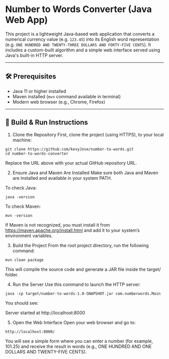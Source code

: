 # Number to Words Converter (Java Web App)

This project is a lightweight Java-based web application that converts a numerical currency value (e.g. `123.45`) into its English word representation (e.g. `ONE HUNDRED AND TWENTY-THREE DOLLARS AND FORTY-FIVE CENTS`). It includes a custom-built algorithm and a simple web interface served using Java's built-in HTTP server.

---

## 🛠 Prerequisites

- Java 11 or higher installed
- Maven installed (`mvn` command available in terminal)
- Modern web browser (e.g., Chrome, Firefox)

---

## 🚀 Build & Run Instructions

1. Clone the Repository
First, clone the project (using HTTPS), to your local machine:

```
git clone https://github.com/kevyJose/number-to-words.git
cd number-to-words-converter
```

Replace the URL above with your actual GitHub repository URL.

2. Ensure Java and Maven Are Installed
Make sure both Java and Maven are installed and available in your system PATH.

To check Java:
```
java -version
```
To check Maven:
```
mvn -version
```
If Maven is not recognized, you must install it from https://maven.apache.org/install.html and add it to your system’s environment variables.

3. Build the Project
From the root project directory, run the following command:
```
mvn clean package
```
This will compile the source code and generate a JAR file inside the target/ folder.

4. Run the Server
Use this command to launch the HTTP server:
```
java -cp target/number-to-words-1.0-SNAPSHOT.jar com.numberwords.Main
```
You should see:

Server started at http://localhost:8000

5. Open the Web Interface
Open your web browser and go to:
```
http://localhost:8000/
```
You will see a simple form where you can enter a number (for example, 101.25) and receive the result in words (e.g., ONE HUNDRED AND ONE DOLLARS AND TWENTY-FIVE CENTS).

